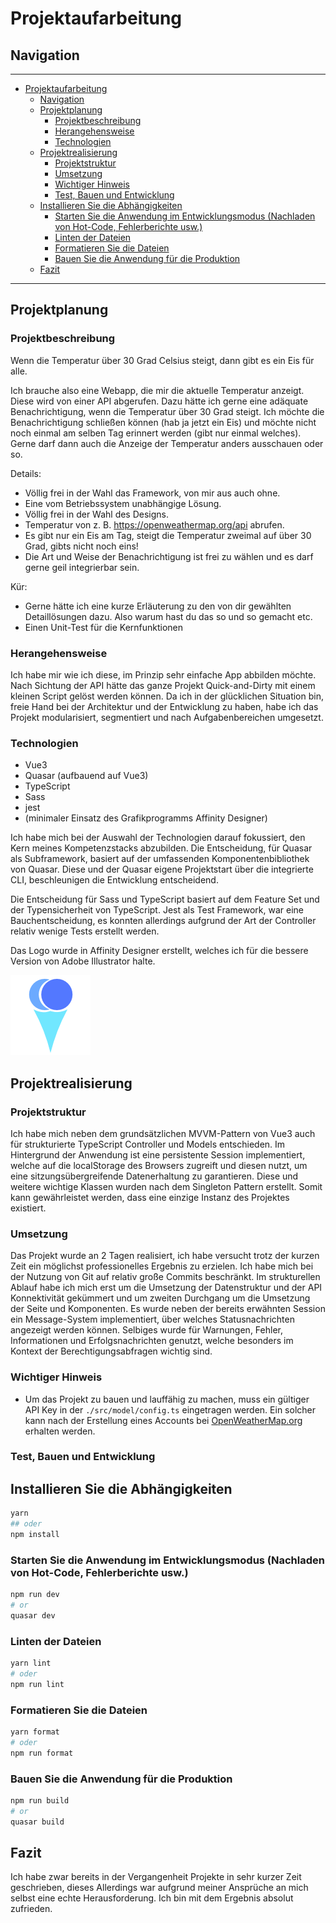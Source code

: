 # Projektaufarbeitung

## Navigation

---

- [Projektaufarbeitung](#projektaufarbeitung)
  - [Navigation](#navigation)
  - [Projektplanung](#projektplanung)
    - [Projektbeschreibung](#projektbeschreibung)
    - [Herangehensweise](#herangehensweise)
    - [Technologien](#technologien)
  - [Projektrealisierung](#projektrealisierung)
    - [Projektstruktur](#projektstruktur)
    - [Umsetzung](#umsetzung)
    - [Wichtiger Hinweis](#wichtiger-hinweis)
    - [Test, Bauen und Entwicklung](#test-bauen-und-entwicklung)
  - [Installieren Sie die Abhängigkeiten](#installieren-sie-die-abhängigkeiten)
    - [Starten Sie die Anwendung im Entwicklungsmodus (Nachladen von Hot-Code, Fehlerberichte usw.)](#starten-sie-die-anwendung-im-entwicklungsmodus-nachladen-von-hot-code-fehlerberichte-usw)
    - [Linten der Dateien](#linten-der-dateien)
    - [Formatieren Sie die Dateien](#formatieren-sie-die-dateien)
    - [Bauen Sie die Anwendung für die Produktion](#bauen-sie-die-anwendung-für-die-produktion)
  - [Fazit](#fazit)

---

## Projektplanung

### Projektbeschreibung

Wenn die Temperatur über 30 Grad Celsius steigt, dann gibt es ein Eis für alle.

Ich brauche also eine Webapp, die mir die aktuelle Temperatur anzeigt. Diese wird von einer API abgerufen. Dazu hätte ich gerne eine adäquate Benachrichtigung, wenn die Temperatur über 30 Grad steigt. Ich möchte die Benachrichtigung schließen können (hab ja jetzt ein Eis) und möchte nicht noch einmal am selben Tag erinnert werden (gibt nur einmal welches). Gerne darf dann auch die Anzeige der Temperatur anders ausschauen oder so.

Details:

- Völlig frei in der Wahl das Framework, von mir aus auch ohne.
- Eine vom Betriebssystem unabhängige Lösung.
- Völlig frei in der Wahl des Designs.
- Temperatur von z. B. <https://openweathermap.org/api> abrufen.
- Es gibt nur ein Eis am Tag, steigt die Temperatur zweimal auf über 30 Grad, gibts nicht noch eins!
- Die Art und Weise der Benachrichtigung ist frei zu wählen und es darf gerne geil integrierbar sein.

Kür:

- Gerne hätte ich eine kurze Erläuterung zu den von dir gewählten Detaillösungen dazu. Also warum hast du das so und so gemacht etc.
- Einen Unit-Test für die Kernfunktionen

### Herangehensweise

Ich habe mir wie ich diese, im Prinzip sehr einfache App abbilden möchte. Nach Sichtung der API hätte das ganze Projekt
Quick-and-Dirty mit einem kleinen Script gelöst werden können. Da ich in der glücklichen Situation bin, freie Hand bei der
Architektur und der Entwicklung zu haben, habe ich das Projekt modularisiert, segmentiert und nach Aufgabenbereichen umgesetzt.

### Technologien

- Vue3
- Quasar (aufbauend auf Vue3)
- TypeScript
- Sass
- jest
- (minimaler Einsatz des Grafikprogramms Affinity Designer)

Ich habe mich bei der Auswahl der Technologien darauf fokussiert, den Kern meines Kompetenzstacks abzubilden. Die Entscheidung, für Quasar als Subframework, basiert auf der
umfassenden Komponentenbibliothek von Quasar. Diese und der Quasar eigene Projektstart über die integrierte CLI, beschleunigen die Entwicklung entscheidend.

Die Entscheidung für Sass und TypeScript basiert auf dem Feature Set und der Typensicherheit von TypeScript. Jest als Test Framework, war eine Bauchentscheidung, es konnten allerdings aufgrund der Art der Controller relativ wenige Tests erstellt werden.

Das Logo wurde in Affinity Designer erstellt, welches ich für die bessere Version von Adobe Illustrator halte.

![Logo](./public/icons/favicon-128x128.png)

## Projektrealisierung

### Projektstruktur

Ich habe mich neben dem grundsätzlichen MVVM-Pattern von Vue3 auch für strukturierte TypeScript Controller und Models entschieden. Im Hintergrund der Anwendung ist eine persistente Session implementiert, welche auf die localStorage des Browsers zugreift und
diesen nutzt, um eine sitzungsübergreifende Datenerhaltung zu garantieren. Diese und weitere wichtige Klassen wurden nach dem Singleton Pattern erstellt.
Somit kann gewährleistet werden, dass eine einzige Instanz des Projektes existiert.

### Umsetzung

Das Projekt wurde an 2 Tagen realisiert, ich habe versucht trotz der kurzen Zeit ein möglichst professionelles Ergebnis zu erzielen.
Ich habe mich bei der Nutzung von Git auf relativ große Commits beschränkt. Im strukturellen Ablauf habe ich mich erst um die Umsetzung der Datenstruktur
und der API Konnektivität gekümmert und um zweiten Durchgang um die Umsetzung der Seite und Komponenten. Es wurde neben der bereits erwähnten Session ein Message-System implementiert, über welches Statusnachrichten angezeigt werden können. Selbiges wurde für Warnungen, Fehler, Informationen und Erfolgsnachrichten genutzt, welche besonders im Kontext der Berechtigungsabfragen wichtig sind.

### Wichtiger Hinweis

- Um das Projekt zu bauen und lauffähig zu machen, muss ein gültiger API Key in der `./src/model/config.ts` eingetragen werden. Ein solcher kann nach der Erstellung eines Accounts bei [OpenWeatherMap.org](https://OpenWeatherMap.org) erhalten werden.

### Test, Bauen und Entwicklung

## Installieren Sie die Abhängigkeiten

```bash
yarn
## oder
npm install
```

### Starten Sie die Anwendung im Entwicklungsmodus (Nachladen von Hot-Code, Fehlerberichte usw.)

```bash
npm run dev
# or
quasar dev
```

### Linten der Dateien

```bash
yarn lint
# oder
npm run lint
```

### Formatieren Sie die Dateien

```bash
yarn format
# oder
npm run format
```

### Bauen Sie die Anwendung für die Produktion

```bash
npm run build
# or
quasar build
```

## Fazit

Ich habe zwar bereits in der Vergangenheit Projekte in sehr kurzer Zeit geschrieben, dieses
Allerdings war aufgrund meiner Ansprüche an mich selbst eine echte Herausforderung. Ich bin mit dem Ergebnis absolut zufrieden.
